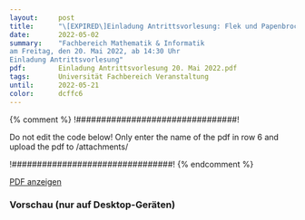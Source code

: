 ```yaml
---
layout:     post
title:      "\[EXPIRED\]Einladung Antrittsvorlesung: Flek und Papenbrock"
date:       2022-05-02
summary:    "Fachbereich Mathematik & Informatik
am Freitag, den 20. Mai 2022, ab 14:30 Uhr
Einladung Antrittsvorlesung"
pdf:        Einladung Antrittsvorlesung 20. Mai 2022.pdf
tags:       Universität Fachbereich Veranstaltung
until:		2022-05-21
color:      dcffc6
---
```


{% comment %}
!################################!

Do not edit the code below! Only enter the name of the pdf in row 6 and upload the pdf to /attachments/

!################################!
{% endcomment %}

<a class="btn btn-primary" href="{{ site.url }}/attachments/{{page.pdf}}">PDF anzeigen</a>

<h3>Vorschau (nur auf Desktop-Geräten)</h3>
<div class="d-none d-sm-block">
    <object data="{{ site.url }}/attachments/{{page.pdf}}" width="100%" height="1010" type='application/pdf'>
    </object>
</div>
